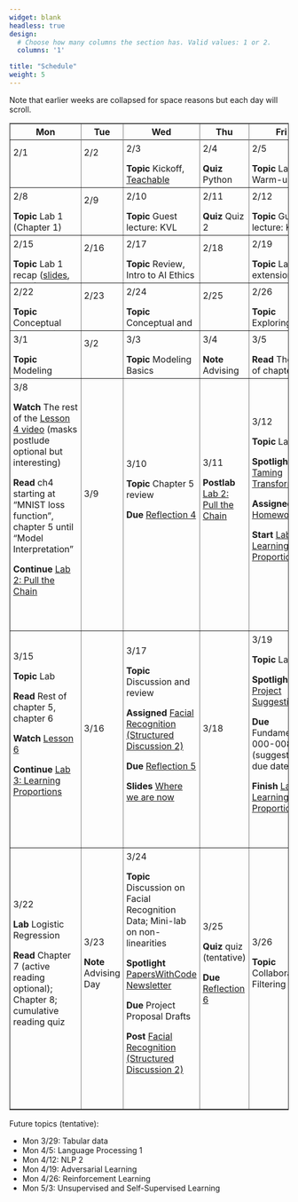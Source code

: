```yaml
---
widget: blank
headless: true
design:
  # Choose how many columns the section has. Valid values: 1 or 2.
  columns: '1'

title: "Schedule"
weight: 5
---
```




Note that earlier weeks are collapsed for space reasons but each day will scroll.







<table class="daily-calendar" border=1 width=95%>
<colgroup>
<col width = "10%">
<col width = "10%">
<col width = "10%">
<col width = "10%">
<col width = "10%">
</colgroup>
<thead><tr>
<th>Mon</th>
<th>Tue</th>
<th>Wed</th>
<th>Thu</th>
<th>Fri</th>
</tr></thead><tbody><tr>
<!--  0 > -Inf -->
</tr><tr class="past">
<td class = "even"><div>2/1<br><span class = "html"></span><br><br></div></td>
<td class = "even"><div>2/2<br><span class = "html"></span><br><br></div></td>
<td class = "even"><div>2/3<br><span class = "html"><p><strong>Topic</strong> Kickoff, <a href="https://teachablemachine.withgoogle.com/train/image">Teachable Machine</a>, Logistics</p>

<p><strong>Read</strong> Syllabus</p>

<p><strong>Resources</strong> <a href="/slides/w1d1/w1d1-intro.html">Day 1 slides</a></p>
</span><br><br></div></td>
<td class = "even"><div>2/4<br><span class = "html"><p><strong>Quiz</strong> Python review</p>
</span><br><br></div></td>
<td class = "even"><div>2/5<br><span class = "html"><p><strong>Topic</strong> Lab 0: Warm-up</p>

<p><strong>Notes</strong> 
<details><summary>Lab Logistics</summary></p>

<ul>
<li>Come to Maroon lab. Fill in computers as available, others stand around the sides of
the room (at safe distance) for overview (then move to Gold lab)</li>
<li>People at Maroon lab computers: <strong>reboot into Linux</strong></li>
</ul>

<p></details></p>
</span><br><br></div></td>
<!--  1 > 0 -->
</tr><tr class="past">
<td class = "even"><div>2/8<br><span class = "html"><p><strong>Topic</strong> Lab 1 (Chapter 1)</p>

<p><strong>Prep</strong> </p>

<ul>
<li>read <a href="https://github.com/fastai/fastbook/blob/master/01_intro.ipynb">DL4C chapter 1</a></li>
<li>Watch <a href="https://course.fast.ai/videos/?lesson=1">Lesson 1 Video</a></li>
<li>Complete reading quiz</li>
</ul>
</span><br><br></div></td>
<td class = "even"><div>2/9<br><span class = "html"></span><br><br></div></td>
<td class = "even"><div>2/10<br><span class = "html"><p><strong>Topic</strong> Guest lecture: KVL</p>

<p><strong>Due</strong> Reflection 1</p>
</span><br><br></div></td>
<td class = "even"><div>2/11<br><span class = "html"><p><strong>Quiz</strong> Quiz 2</p>
</span><br><br></div></td>
<td class = "even"><div>2/12<br><span class = "html"><p><strong>Topic</strong> Guest lecture: KVL</p>
</span><br><br></div></td>
<!--  2 > 1 -->
</tr><tr class="past">
<td class = "even"><div>2/15<br><span class = "html"><p><strong>Topic</strong> Lab 1 recap (<a href="/slides/w2d1/w2d1-debrief.html">slides</a>, <a href="https://nbviewer.jupyter.org/github/kcarnold/cs344/blob/main/src/Data_Loading_Code.ipynb">code</a>)</p>

<p><strong>Read</strong> <a href="https://colab.research.google.com/github/fastai/fastbook/blob/master/02_production.ipynb">DL4C chapter 2</a>
  <em>note: ignore the implementation of <code>class DataLoaders</code>.</em></p>

<p><strong>Watch</strong> <a href="https://course.fast.ai/videos/?lesson=2">Lesson 2 Video</a></p>

<p><strong>Quiz</strong> Reading Quiz 2</p>

<p><strong>Assigned</strong> <a href="/activities/homework-1">Homework 1</a></p>
</span><br><br></div></td>
<td class = "even"><div>2/16<br><span class = "html"></span><br><br></div></td>
<td class = "even"><div>2/17<br><span class = "html"><p><strong>Topic</strong> Review, Intro to AI Ethics <a href="/slides/w2d2/w2d2-ethics.html">slides</a></p>

<p><strong>Read</strong> </p>

<ul>
<li><a href="https://github.com/fastai/fastbook/blob/master/03_ethics.ipynb">DL4C chapter 3</a> until &ldquo;Topics in Data Ethics&rdquo;</li>
<li>the <strong>table of contents</strong> of the <a href="https://montrealethics.ai/wp-content/uploads/2021/01/State-of-AI-Ethics-Report-January-2021.pdf">January 2021 Montreal AI Ethics Report</a></li>
</ul>

<p><strong>Due</strong> Discussion post about a topic that caught your eye (before class)</p>

<p><strong>Due</strong> Reflection 2</p>
</span><br><br></div></td>
<td class = "even"><div>2/18<br><span class = "html"></span><br><br></div></td>
<td class = "even"><div>2/19<br><span class = "html"><p><strong>Topic</strong> Lab 1 extension, homework work</p>
</span><br><br></div></td>
<!--  3 > 2 -->
</tr><tr class="past">
<td class = "even"><div>2/22<br><span class = "html"><p><strong>Topic</strong> Conceptual Review <a href="/slides/w3d1/w3d1-concepts.html">Slides</a></p>

<p><strong>Read</strong> Finish reading <a href="https://nbviewer.jupyter.org/github/fastai/fastbook/blob/master/03_ethics.ipynb">DL4C chapter 3</a>; <strong>Reading Quiz</strong></p>

<p><strong>Due</strong> <a href="/activities/homework-1">Homework 1</a></p>
</span><br><br></div></td>
<td class = "even"><div>2/23<br><span class = "html"></span><br><br></div></td>
<td class = "even"><div>2/24<br><span class = "html"><p><strong>Topic</strong> Conceptual and Practical Review</p>

<p><strong>Due</strong> Reflection 3</p>

<p><strong>Discussion</strong> Reply in last week&#39;s Discussion</p>
</span><br><br></div></td>
<td class = "even"><div>2/25<br><span class = "html"></span><br><br></div></td>
<td class = "even"><div>2/26<br><span class = "html"><p><strong>Topic</strong> Exploring Tensors</p>
</span><br><br></div></td>
<!--  4 > 3 -->
</tr><tr class="past">
<td class = "odd"><div>3/1<br><span class = "html"><p><strong>Topic</strong> Modeling Basics</p>

<p><strong>Watch</strong> <a href="https://course.fast.ai/videos/?lesson=3">Lesson 3 video</a></p>

<p><strong>Read</strong> <a href="https://nbviewer.jupyter.org/github/fastai/fastbook/blob/master/04_mnist_basics.ipynb">DL4C chapter 4</a> until &ldquo;MNIST Loss Function&rdquo; <strong>Reading Quiz</strong></p>
</span><br><br></div></td>
<td class = "odd"><div>3/2<br><span class = "html"></span><br><br></div></td>
<td class = "odd"><div>3/3<br><span class = "html"><p><strong>Topic</strong> Modeling Basics</p>

<p><strong>Note</strong> Reflection delayed till next week</p>

<p><strong>Note</strong> Add and upvote <a href="https://calvincollege.sharepoint.com/sites/Section_77915/_layouts/15/Doc.aspx?sourcedoc=%7B11c65f0d-7020-4c67-a7b2-93a5521628a6%7D&amp;action=edit&amp;wd=target%28_Collaboration%20Space%2FWeekly%20Notes.one%7Cf65e590f-924e-461a-ad2d-681cc376dd7c%2FApplication%20Areas%7C334a318a-1626-4e37-91fd-6bf983ef82d4%2F%29&amp;wdorigin=703">application areas</a></p>
</span><br><br></div></td>
<td class = "odd"><div>3/4<br><span class = "html"><p><strong>Note</strong> Advising Day</p>

<p><strong>Quiz</strong> Technical Check-in</p>

<p><strong>Released</strong> <a href="https://classroom.github.com/a/t9EfXnfw">Portfolio Repos</a></p>
</span><br><br></div></td>
<td class = "odd"><div>3/5<br><span class = "html"><p><strong>Read</strong> The rest of chapter 4</p>

<p><strong>Watch</strong> The first hour of the <a href="https://course.fast.ai/videos/?lesson=4">Lesson 4 video</a></p>

<p><strong>Topic</strong> <a href="/activities/lab-2">Lab 2: Pull the Chain</a></p>
</span><br><br></div></td>
<!--  5 > 4 -->
</tr><tr>
<td class = "odd"><div>3/8<br><span class = "html"><p><strong>Watch</strong> The rest of the <a href="https://course.fast.ai/videos/?lesson=4">Lesson 4 video</a> (masks postlude optional but interesting)</p>

<p><strong>Read</strong> ch4 starting at &ldquo;MNIST loss function&rdquo;, chapter 5 until &ldquo;Model Interpretation&rdquo;</p>

<p><strong>Continue</strong> <a href="/activities/lab-2">Lab 2: Pull the Chain</a></p>
</span><br><br></div></td>
<td class = "odd"><div>3/9<br><span class = "html"></span><br><br></div></td>
<td class = "odd"><div>3/10<br><span class = "html"><p><strong>Topic</strong> Chapter 5 review</p>

<p><strong>Due</strong> <a href="/activities/reflection-4">Reflection 4</a></p>
</span><br><br></div></td>
<td class = "odd"><div>3/11<br><span class = "html"><p><strong>Postlab</strong> <a href="/activities/lab-2">Lab 2: Pull the Chain</a></p>
</span><br><br></div></td>
<td class = "odd"><div>3/12<br><span class = "html"><p><strong>Topic</strong> Lab</p>

<p><strong>Spotlight</strong> <a href="https://compvis.github.io/taming-transformers/">Taming Transformers</a></p>

<p><strong>Assigned</strong> <a href="/activities/homework-2">Homework 2</a></p>

<p><strong>Start</strong> <a href="/activities/lab-3-learning-proportions">Lab 3: Learning Proportions</a></p>
</span><br><br></div></td>
<!--  6 > 5 -->
</tr><tr>
<td class = "odd"><div>3/15<br><span class = "html"><p><strong>Topic</strong> Lab</p>

<p><strong>Read</strong> Rest of chapter 5, chapter 6</p>

<p><strong>Watch</strong> <a href="https://course.fast.ai/videos/?lesson=6">Lesson 6</a></p>

<p><strong>Continue</strong> <a href="/activities/lab-3-learning-proportions">Lab 3: Learning Proportions</a></p>
</span><br><br></div></td>
<td class = "odd"><div>3/16<br><span class = "html"></span><br><br></div></td>
<td class = "odd"><div>3/17<br><span class = "html"><p><strong>Topic</strong> Discussion and review</p>

<p><strong>Assigned</strong> <a href="/activities/discussion-2-facial-recognition">Facial Recognition (Structured Discussion 2)</a></p>

<p><strong>Due</strong> <a href="/activities/reflection-5">Reflection 5</a></p>

<p><strong>Slides</strong> <a href="/slides/w6/w6-elements.html">Where we are now</a></p>
</span><br><br></div></td>
<td class = "odd"><div>3/18<br><span class = "html"></span><br><br></div></td>
<td class = "odd"><div>3/19<br><span class = "html"><p><strong>Topic</strong> Lab</p>

<p><strong>Spotlight</strong> <a href="/project">Project Suggestions</a></p>

<p><strong>Due</strong> Fundamentals 000-008 (suggested due date)</p>

<p><strong>Finish</strong> <a href="/activities/lab-3-learning-proportions">Lab 3: Learning Proportions</a></p>
</span><br><br></div></td>
<!--  7 > 6 -->
</tr><tr>
<td class = "odd"><div>3/22<br><span class = "html"><p><strong>Lab</strong> Logistic Regression</p>

<p><strong>Read</strong> Chapter 7 (active reading optional); Chapter 8; cumulative reading quiz</p>
</span><br><br></div></td>
<td class = "odd"><div>3/23<br><span class = "html"><p><strong>Note</strong> Advising Day</p>
</span><br><br></div></td>
<td class = "odd"><div>3/24<br><span class = "html"><p><strong>Topic</strong> Discussion on Facial Recognition Data; Mini-lab on non-linearities</p>

<p><strong>Spotlight</strong> <a href="https://paperswithcode.com/newsletter/">PapersWithCode Newsletter</a></p>

<p><strong>Due</strong> Project Proposal Drafts</p>

<p><strong>Post</strong> <a href="/activities/discussion-2-facial-recognition">Facial Recognition (Structured Discussion 2)</a></p>
</span><br><br></div></td>
<td class = "odd"><div>3/25<br><span class = "html"><p><strong>Quiz</strong> quiz (tentative)</p>

<p><strong>Due</strong> <a href="/activities/reflection-6">Reflection 6</a></p>
</span><br><br></div></td>
<td class = "odd"><div>3/26<br><span class = "html"><p><strong>Topic</strong> Collaborative Filtering</p>
</span><br><br></div></td>
</tr></tbody></table>

Future topics (tentative):

* Mon 3/29: Tabular data
* Mon 4/5: Language Processing 1
* Mon 4/12: NLP 2
* Mon 4/19: Adversarial Learning
* Mon 4/26: Reinforcement Learning
* Mon 5/3: Unsupervised and Self-Supervised Learning




<style>
.daily-calendar ul {
  padding-left: 1rem;
}

.daily-calendar .past td > div {
  overflow: auto;
  max-height: 75px;
}

.daily-calendar td {
    padding: 0;
}

.daily-calendar td > div {
  padding: 5px;
}
</style>

